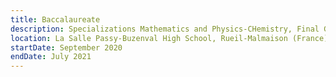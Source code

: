 ```yaml
---
title: Baccalaureate
description: Specializations Mathematics and Physics-CHemistry, Final Grade +15/20 (French grading system)
location: La Salle Passy-Buzenval High School, Rueil-Malmaison (France)
startDate: September 2020
endDate: July 2021
---
```

